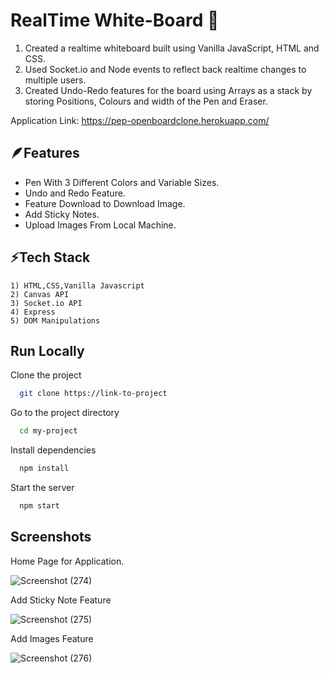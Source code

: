 
# RealTime White-Board 📝

   1. Created a realtime whiteboard built using Vanilla JavaScript, HTML and CSS.
   2. Used Socket.io and Node events to reflect back realtime changes to multiple users.
   3. Created Undo-Redo features for the board using Arrays as a stack by storing  Positions, Colours and width of the Pen and Eraser.

Application Link: https://pep-openboardclone.herokuapp.com/



## 🪶Features

- Pen With 3 Different Colors and Variable Sizes.
- Undo and Redo Feature.
- Feature Download to Download Image.
- Add Sticky Notes.
- Upload Images From Local Machine. 


## ⚡Tech Stack 

    1) HTML,CSS,Vanilla Javascript
    2) Canvas API
    3) Socket.io API
    4) Express
    5) DOM Manipulations


## Run Locally

Clone the project

```bash
  git clone https://link-to-project
```

Go to the project directory

```bash
  cd my-project
```

Install dependencies

```bash
  npm install
```

Start the server

```bash
  npm start
```


## Screenshots

Home Page for Application.

![Screenshot (274)](https://user-images.githubusercontent.com/67583012/154247550-a61bc90c-1463-45ca-8f8e-6d4e85a08ee6.png)


Add Sticky Note Feature

![Screenshot (275)](https://user-images.githubusercontent.com/67583012/154247297-7afc0ec5-33bd-4b5e-8dc0-014167baa3b2.png)


Add Images Feature

![Screenshot (276)](https://user-images.githubusercontent.com/67583012/154248011-66997211-44f5-4073-8699-392bc56b603a.png)


